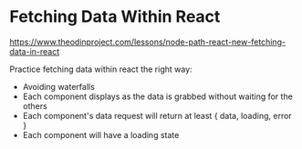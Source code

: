 # Fetching Data Within React

https://www.theodinproject.com/lessons/node-path-react-new-fetching-data-in-react

Practice fetching data within react the right way:

- Avoiding waterfalls
- Each component displays as the data is grabbed without waiting for the others
- Each component's data request will return at least { data, loading, error }
- Each component will have a loading state
